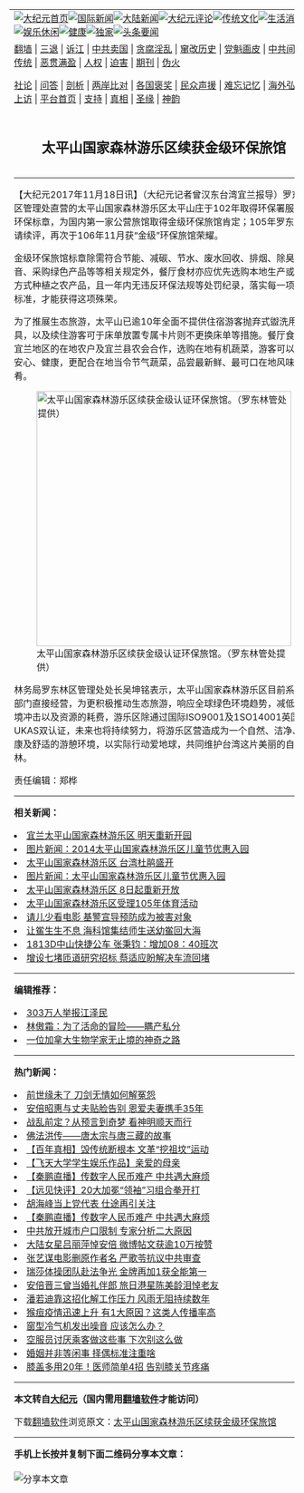 <a name="1" id="1" target="_blank"></a><span id="1"></span>
<table align=center border="0"><tr><td colspan="2" VALIGN=TOP><a href="https://github.com/rapdkl384/djy/blob/master/gb/nf1351518.md#1"><img src="https://raw.githubusercontent.com/rapdkl384/www/master/t/djy/1.jpg" title="大纪元首页" alt="大纪元首页"></a><a href="https://github.com/rapdkl384/djy/blob/master/gb/n24hr.md#1"><img src="https://raw.githubusercontent.com/rapdkl384/www/master/t/djy/3.jpg" title="国际新闻" alt="国际新闻"></a><a href="https://github.com/rapdkl384/djy/blob/master/gb/nsc413.md#1"><img src="https://raw.githubusercontent.com/rapdkl384/www/master/t/djy/4.jpg" title="大陆新闻" alt="大陆新闻"></a><a href="https://github.com/rapdkl384/djy/blob/master/gb/news392.md#1"><img src="https://raw.githubusercontent.com/rapdkl384/www/master/t/djy/5.jpg" title="大纪元评论" alt="大纪元评论"></a><a href="https://github.com/rapdkl384/djy/blob/master/gb/news2007.md#1"><img src="https://raw.githubusercontent.com/rapdkl384/www/master/t/djy/6.jpg" title="传统文化" alt="传统文化"></a><a href="https://github.com/rapdkl384/djy/blob/master/gb/news2008.md#1"><img src="https://raw.githubusercontent.com/rapdkl384/www/master/t/djy/7.jpg" title="生活消费" alt="生活消费"></a><a href="https://github.com/rapdkl384/djy/blob/master/gb/ncyule.md#1"><img src="https://raw.githubusercontent.com/rapdkl384/www/master/t/djy/8.jpg" title="娱乐休闲" alt="娱乐休闲"></a><a href="https://github.com/rapdkl384/djy/blob/master/gb/nsc1002.md#1"><img src="https://raw.githubusercontent.com/rapdkl384/www/master/t/djy/9.jpg" title="健康" alt="健康"></a><a href="https://github.com/rapdkl384/djy/blob/master/gb/nf6092.md#1"><img src="https://raw.githubusercontent.com/rapdkl384/www/master/t/djy/10a.jpg" title="独家" alt="独家"></a><a href="https://github.com/rapdkl384/djy/blob/master/gb/nf4514.md#1"><img src="https://raw.githubusercontent.com/rapdkl384/www/master/t/djy/12a.jpg" title="头条要闻" alt="头条要闻"></a></td></tr>
<tr><td colspan="2" VALIGN=TOP><a target="_blank" href="https://github.com/rapdkl384/www/blob/master/README.md?zsrh#1">翻墙</a> | <a target="_blank" href="https://github.com/rapdkl384/djy/blob/master/gb/nf5657.md#1">三退</a> | <a target="_blank" href="https://github.com/rapdkl384/djy/blob/master/gb/nf6124.md#1">诉江</a> | <a target="_blank" href="https://github.com/rapdkl384/djy/blob/master/gb/nf1176117.md#1">中共卖国</a> | <a target="_blank" href="https://github.com/rapdkl384/djy/blob/master/gb/nf5773.md#1">贪腐淫乱</a> | <a target="_blank" href="https://github.com/rapdkl384/djy/blob/master/gb/nf1176115.md#1">窜改历史</a> | <a target="_blank" href="https://github.com/rapdkl384/djy/blob/master/gb/nf1176107.md#1">党魁画皮</a> | <a target="_blank" href="https://github.com/rapdkl384/djy/blob/master/gb/nf1320400.md#1">中共间谍</a> | <a target="_blank" href="https://github.com/rapdkl384/djy/blob/master/gb/nf1176114.md#1">破坏传统</a> | <a target="_blank" href="https://github.com/rapdkl384/ntdtv/blob/master/gb/prog447_1.md#1">恶贯满盈</a> | <a target="_blank" href="https://github.com/rapdkl384/djy/blob/master/gb/ncid278.md#1">人权</a> | <a target="_blank" href="https://github.com/rapdkl384/djy/blob/master/gb/nf1176111.md#1">迫害</a> | <a target="_blank" href="https://gitlab.com/szzdlab/mh-qikan/blob/master/README.md#1">期刊</a> | <a target="_blank" href="https://github.com/rapdkl384/djy/blob/master/gb/nf5562.md#1">伪火</a></p><p><a target="_blank" href="https://github.com/rapdkl384/djy/blob/master/gb/9p.md#1">社论</a> | <a target="_blank" href="https://github.com/rapdkl384/djy/blob/master/gb/nf4378.md#1">问答</a> | <a target="_blank" href="https://github.com/rapdkl384/djy/blob/master/gb/nf5792.md#1">剖析</a> | <a target="_blank" href="https://github.com/rapdkl384/djy/blob/master/gb/nf5735.md#1">两岸比对</a> | <a target="_blank" href="https://github.com/rapdkl384/djy/blob/master/gb/nf6119.md#1">各国褒奖</a> | <a target="_blank" href="https://github.com/rapdkl384/djy/blob/master/gb/nf6120.md#1">民众声援</a> | <a target="_blank" href="https://github.com/rapdkl384/djy/blob/master/gb/nf1188594.md#1">难忘记忆</a> | <a target="_blank" href="https://github.com/rapdkl384/djy/blob/master/gb/nf3180.md#1">海外弘传</a> | <a target="_blank" href="https://github.com/rapdkl384/djy/blob/master/gb/nf5410.md#1">万人上访</a> | <a target="_blank" href="https://github.com/rapdkl384/www/blob/master/README.md?zsrh#1">平台首页</a> | <a target="_blank" href="https://github.com/rapdkl384/djy/blob/master/gb/nf4386.md#1">支持</a> | <a target="_blank" href="https://github.com/rapdkl384/djy/blob/master/gb/nf4389.md#1">真相</a> | <a target="_blank" href="https://github.com/rapdkl384/djy/blob/master/gb/nf5790.md#1">圣缘</a> | <a target="_blank" href="https://github.com/rapdkl384/djy/blob/master/gb/nf4786.md#1">神韵</a></td></tr>
<tr><td VALIGN=TOP width="626"><h2 align=center>太平山国家森林游乐区续获金级环保旅馆</h2>

<h6></h6>
<hr>
<p>【大纪元2017年11月18日讯】（大纪元记者曾汉东台湾宜兰报导）罗东林区管理处直营的<ahref="https://github.com/rapdkl384/djy/blob/master/gb/tag/%E5%A4%AA%E5%B9%B3%E5%B1%B1.md#1">太平山</a><ahref="https://github.com/rapdkl384/djy/blob/master/gb/tag/%E5%9B%BD%E5%AE%B6%E6%A3%AE%E6%9E%97.md#1">国家森林</a><ahref="https://github.com/rapdkl384/djy/blob/master/gb/tag/%E6%B8%B8%E4%B9%90%E5%8C%BA.md#1">游乐区</a>太平山庄于102年取得环保署服务业环保标章，为国内第一家公营旅馆取得金级环保旅馆肯定；105年罗东处申请续评，再次于106年11月获“金级”环保旅馆荣耀。</p>
<p>金级环保旅馆标章除需符合节能、减碳、节水、废水回收、排烟、除臭、噪音、采购绿色产品等等相关规定外，餐厅食材亦应优先选购本地生产或有机方式种植之农产品，且一年内无违反环保法规等处罚纪录，落实每一项订定标准，才能获得这项殊荣。</p>
<p>为了推展生态旅游，<ahref="https://github.com/rapdkl384/djy/blob/master/gb/tag/%E5%A4%AA%E5%B9%B3%E5%B1%B1.md#1">太平山</a>已逾10年全面不提供住宿游客抛弃式盥洗用具，以及续住游客可于床单放置专属卡片则不更换床单等措施。餐厅食材与宜兰地区的在地农户及宜兰县农会合作，选购在地有机蔬菜，游客可以吃得安心、健康，更配合在地当令节气蔬菜，品尝最新鲜、最可口在地风味佳肴。</p>
<figure id="attachment_9860902" aria-describedby="caption-attachment-9860902" style="width: 450px" class="wp-caption aligncenter"><a target="_blank" href="https://github.com/rapdkl384/djy/blob/master/gb/17/11/18/n9860900.md#1/%e5%a4%aa%e5%b9%b3%e5%b1%b1%e5%9c%8b%e5%ae%b6%e6%a3%ae%e6%9e%97%e9%81%8a%e6%a8%82%e5%8d%80%e7%ba%8c%e7%8d%b2%e9%87%91%e7%b4%9a%e8%aa%8d%e8%ad%89%e7%92%b0%e4%bf%9d%e6%97%85%e9%a4%a8%e3%80%82" rel="attachment wp-att-9860902"><img class="size-medium wp-image-9860902" src="https://i.epochtimes.com/assets/uploads/2017/11/cc9cd2becd2b5115c3e5b790234fafb5-450x600.jpg" alt="太平山国家森林游乐区续获金级认证环保旅馆。（罗东林管处提供）" width="450" b="600" /></a><figcaption id="caption-attachment-9860902" class="wp-caption-text">太平山<ahref="https://github.com/rapdkl384/djy/blob/master/gb/tag/%E5%9B%BD%E5%AE%B6%E6%A3%AE%E6%9E%97.md#1">国家森林</a><ahref="https://github.com/rapdkl384/djy/blob/master/gb/tag/%E6%B8%B8%E4%B9%90%E5%8C%BA.md#1">游乐区</a>续获金级认证环保旅馆。（罗东林管处提供）</figcaption></figure>
<p>林务局罗东林区管理处处长吴坤铭表示，太平山国家森林游乐区目前系由公部门直接经营，为更积极推动生态旅游，响应全球绿色环境趋势，减低对环境冲击以及资源的耗费，游乐区除通过国际ISO9001及1SO14001英国UKAS双认证，未来也将持续努力，将游乐区营造成为一个自然、洁净、健康及舒适的游憩环境，以实际行动爱地球，共同维护台湾这片美丽的自然山林。</p>
<p>责任编辑：郑桦</p>

<hr>


<strong>相关新闻：</strong>
<li><a href="https://github.com/rapdkl384/djy/blob/master/gb/8/10/8/n2289901.md#1">宜兰太平山国家森林游乐区  明天重新开园</a></li>
<li><a href="https://github.com/rapdkl384/djy/blob/master/gb/14/3/28/n4117928.md#1">图片新闻：2014太平山国家森林游乐区儿童节优惠入园</a></li>
<li><a href="https://github.com/rapdkl384/djy/blob/master/gb/14/4/3/n4122849.md#1">太平山国家森林游乐区 台湾杜鹃盛开</a></li>
<li><a href="https://github.com/rapdkl384/djy/blob/master/gb/15/3/28/n4398980.md#1">图片新闻：太平山国家森林游乐区儿童节优惠入园</a></li>
<li><a href="https://github.com/rapdkl384/djy/blob/master/gb/15/10/6/n4544072.md#1">太平山国家森林游乐区 8日起重新开放</a></li>
<li><a href="https://github.com/rapdkl384/djy/blob/master/gb/15/12/9/n4592207.md#1">太平山国家森林游乐区受理105年体育活动</a></li>
<li><a href="https://github.com/rapdkl384/djy/blob/master/gb/22/7/14/n13780765.md#1">请儿少看电影 基警宣导预防成为被害对象</a></li>
<li><a href="https://github.com/rapdkl384/djy/blob/master/gb/22/7/14/n13780741.md#1">让鲎生生不息 海科馆集结师生送幼鲎回大海</a></li>
<li><a href="https://github.com/rapdkl384/djy/blob/master/gb/22/7/14/n13780727.md#1">1813D中山快捷公车 张秉钧：增加08：40班次</a></li>
<li><a href="https://github.com/rapdkl384/djy/blob/master/gb/22/7/14/n13780699.md#1">增设七堵匝道研究招标 蔡适应盼解决车流回堵</a></li>
<hr>


<strong>编辑推荐：</strong>
<li><a href="https://github.com/ychojm359/djy/blob/master/gb/18/12/9/n10900044.md?dfh#1" target="_blank">303万人举报江泽民</a></li><li><a href="https://github.com/tsiac2612/djy/blob/master/gb/18/12/6/n10894661.md#1" target="_blank">林傲霜：为了活命的冒险——瞒产私分</a></li><li><a href="https://github.com/tsiac2612/djy/blob/master/gb/18/3/29/n10261167.md#1" target="_blank">一位加拿大生物学家无止境的神奇之路</a></li>
<hr>

<strong>热门新闻：</strong>
<li><a href="https://github.com/rapdkl384/djy/blob/master/gb/22/7/1/n13771608.md#1">前世缘未了 刀剑无情如何解冤怨</a></li>
<li><a href="https://github.com/rapdkl384/djy/blob/master/gb/22/7/13/n13780125.md#1">安倍昭惠与丈夫贴脸告别 恩爱夫妻携手35年</a></li>
<li><a href="https://github.com/rapdkl384/djy/blob/master/gb/22/7/2/n13772083.md#1">战乱前定？从预言到奇梦 看神明顺天而行</a></li>
<li><a href="https://github.com/rapdkl384/djy/blob/master/gb/22/7/4/n13773192.md#1">佛法洪传——唐太宗与唐三藏的故事</a></li>
<li><a href="https://github.com/rapdkl384/djy/blob/master/gb/22/6/26/n13767883.md#1">【百年真相】毁传统断根本 文革“挖祖坟”运动</a></li>
<li><a href="https://github.com/rapdkl384/djy/blob/master/gb/22/7/13/n13780327.md#1">【飞天大学学生娱乐作品】亲爱的母亲</a></li>
<li><a href="https://github.com/rapdkl384/djy/blob/master/gb/22/7/12/n13779496.md#1">【秦鹏直播】传数字人民币难产 中共遇大麻烦</a></li>
<li><a href="https://github.com/rapdkl384/djy/blob/master/gb/22/7/12/n13779419.md#1">【远见快评】20大加冕“领袖”习组合拳开打</a></li>
<li><a href="https://github.com/rapdkl384/djy/blob/master/gb/22/7/12/n13778853.md#1">胡海峰当上党代表 仕途再引关注</a></li>
<li><a href="https://github.com/rapdkl384/djy/blob/master/gb/22/7/12/n13779496.md#1">【秦鹏直播】传数字人民币难产 中共遇大麻烦</a></li>
<li><a href="https://github.com/rapdkl384/djy/blob/master/gb/22/7/12/n13779354.md#1">中共放开城市户口限制 专家分析二大原因</a></li>
<li><a href="https://github.com/rapdkl384/djy/blob/master/gb/22/7/11/n13778721.md#1">大陆女星吕丽萍悼安倍 微博帖文获逾10万按赞</a></li>
<li><a href="https://github.com/rapdkl384/djy/blob/master/gb/22/7/11/n13778767.md#1">张艺谋电影删原作者名 严歌苓抗议中共审查</a></li>
<li><a href="https://github.com/rapdkl384/djy/blob/master/gb/22/7/12/n13779038.md#1">瑞莎体操团队赴法争光 金牌再加1获全能第一</a></li>
<li><a href="https://github.com/rapdkl384/djy/blob/master/gb/22/7/11/n13778700.md#1">安倍晋三曾当婚礼伴郎 旅日港星陈美龄泪悼老友</a></li>
<li><a href="https://github.com/rapdkl384/djy/blob/master/gb/22/7/13/n13779727.md#1">潘若迪靠这招化解工作压力 风雨无阻持续数年</a></li>
<li><a href="https://github.com/rapdkl384/djy/blob/master/gb/22/7/8/n13776681.md#1">猴痘疫情迅速上升 有1大原因？这类人传播率高</a></li>
<li><a href="https://github.com/rapdkl384/djy/blob/master/gb/22/7/12/n13778892.md#1">窗型冷气机发出噪音 应该怎么办？</a></li>
<li><a href="https://github.com/rapdkl384/djy/blob/master/gb/22/7/12/n13779006.md#1">空服员讨厌乘客做这些事 下次别这么做</a></li>
<li><a href="https://github.com/rapdkl384/djy/blob/master/gb/22/7/13/n13779583.md#1">婚姻并非等闲事 择偶标准注重啥</a></li>
<li><a href="https://github.com/rapdkl384/djy/blob/master/gb/22/7/11/n13778570.md#1">膝盖多用20年！医师简单4招 告别膝关节疼痛</a></li>
<hr>

<strong>本文转自<a href="https://www.epochtimes.com">大纪元</a>（国内需用<a href="https://github.com/rapdkl384/www/blob/master/README.md#8">翻墙软件</a>才能访问）</strong><p>下载<a href="https://github.com/rapdkl384/www/blob/master/README.md#8">翻墙软件</a>浏览原文：<a href="https://www.epochtimes.com/gb/17/11/18/n9860900.htm">太平山国家森林游乐区续获金级环保旅馆</a></p><hr>

<strong>手机上长按并复制下面二维码分享本文章：</strong><br><br><img src="https://chart.apis.google.com/chart?cht=qr&chs=240x240&choe=UTF-8&chld=M|2&chl=https://github.com/rapdkl384/djy/blob/master/gb/17/11/18/n9860900.md%231" title="分享本文章"></td><td VALIGN=TOP><a href="https://github.com/rapdkl384/djy/blob/master/gb/16/1/21/n4622075.md?dfh#1" target="_blank"><img src="https://raw.githubusercontent.com/rapdkl384/djy/master/gb/300/wei-f1.jpg" title="中共的伪火骗局"  alt="中共的伪火骗局"></a><br><a href="https://github.com/rapdkl384/www/blob/master/README.md?dfh#9" target="_blank"><img src="https://raw.githubusercontent.com/rapdkl384/djy/master/gb/300/yong-h.jpg" title="永恒的见证"  alt="永恒的见证"></a><br><a href="https://github.com/rapdkl384/djy/blob/master/gb/13/9/29/n3974789.md?dfh#1" target="_blank"><img src="https://raw.githubusercontent.com/rapdkl384/djy/master/gb/300/shang-lnz.jpg" title="善良女子被中共投男牢"  alt="善良女子被中共投男牢"></a><br><a href="https://github.com/rapdkl384/djy/blob/master/gb/16/3/16/n4663449.md?dfh#1" target="_blank"><img src="https://raw.githubusercontent.com/rapdkl384/djy/master/gb/300/huo-z3.jpg" title="警卫目击活摘器官"  alt="警卫目击活摘器官"></a><br><a href="https://github.com/rapdkl384/djy/blob/master/gb/16/8/7/n8177641.md?dfh#1" target="_blank"><img src="https://raw.githubusercontent.com/rapdkl384/djy/master/gb/300/huo-z4.jpg" title="证人描述活摘恐怖"  alt="证人描述活摘恐怖"></a><br><a href="https://github.com/rapdkl384/djy/blob/master/gb/10/4/19/n2881569.md?dfh#1" target="_blank"><img src="https://raw.githubusercontent.com/rapdkl384/djy/master/gb/300/huo-z1.jpg" title="揭开活摘器官黑幕"  alt="揭开活摘器官黑幕"></a><br><a href="https://github.com/rapdkl384/djy/blob/master/gb/10/11/7/n3077476.md?dfh#1" target="_blank"><img src="https://raw.githubusercontent.com/rapdkl384/djy/master/gb/300/ma-ks.jpg" title="马克思的成魔之路"  alt="马克思的成魔之路"></a><br><a href="https://github.com/rapdkl384/djy/blob/master/gb/14/6/9/n4173977.md?dfh#1" target="_blank"><img src="https://raw.githubusercontent.com/rapdkl384/djy/master/gb/300/chang-zs.jpg" title="藏字石 蕴天机"  alt="藏字石 蕴天机"></a><br><a href="https://github.com/rapdkl384/djy/blob/master/gb/18/5/10/n10381511.md?dfh#1" target="_blank"><img src="https://raw.githubusercontent.com/rapdkl384/djy/master/gb/300/st1.jpg" title="关注三亿人三退"  alt="关注三亿人三退"></a><br><a href="https://github.com/rapdkl384/djy/blob/master/gb/18/3/21/n10237682.md?dfh#1" target="_blank"><img src="https://raw.githubusercontent.com/rapdkl384/djy/master/gb/300/jie-t.jpg" title="解体中共复兴中华"  alt="解体中共复兴中华"></a><br><a href="https://github.com/rapdkl384/djy/blob/master/gb/9/2/9/n2422991.md?dfh#1" target="_blank"><img src="https://raw.githubusercontent.com/rapdkl384/djy/master/gb/300/gao-zs.jpg" title="中共迫害良心律师"  alt="中共迫害良心律师"></a><br><a href="https://github.com/rapdkl384/djy/blob/master/gb/18/12/9/n10900044.md?dfh#1" target="_blank"><img src="https://raw.githubusercontent.com/rapdkl384/djy/master/gb/300/sj1.jpg" title="三百多万人举报江泽民"  alt="三百多万人举报江泽民"></a><br><a href="https://github.com/rapdkl384/djy/blob/master/gb/18/8/28/n10672014.md?dfh#1" target="_blank"><img src="https://raw.githubusercontent.com/rapdkl384/djy/master/gb/300/sj2.jpg" title="这些官员为何起诉江泽民"  alt="这些官员为何起诉江泽民"></a><br><a href="https://github.com/rapdkl384/djy/blob/master/gb/8/12/18/n2367165.md?dfh#1" target="_blank"><img src="https://raw.githubusercontent.com/rapdkl384/djy/master/gb/300/liangan.jpg" title="海峡两岸的强烈对比"  alt="海峡两岸的强烈对比"></a><br><a href="https://github.com/rapdkl384/djy/blob/master/gb/15/12/10/n4593139.md?dfh#1" target="_blank"><img src="https://raw.githubusercontent.com/rapdkl384/djy/master/gb/300/jia-ndzl.jpg" title="加拿大总理的贺信"  alt="加拿大总理的贺信"></a><br><a href="https://github.com/rapdkl384/djy/blob/master/gb/11/6/17/n3289382.md?dfh#1" target="_blank"><img src="https://raw.githubusercontent.com/rapdkl384/djy/master/gb/300/xiao-wd.jpg" title="探寻真相兼听则明"  alt="探寻真相兼听则明"></a><br><a href="https://github.com/rapdkl384/djy/blob/master/gb/18/10/27/n10812623.md?dfh#1" target="_blank"><img src="https://raw.githubusercontent.com/rapdkl384/djy/master/gb/300/yindu.jpg" title="印度媒体报道东方"  alt="印度媒体报道东方"></a><br><a href="https://github.com/rapdkl384/djy/blob/master/gb/18/6/9/n10469652.md?dfh#1" target="_blank"><img src="https://raw.githubusercontent.com/rapdkl384/djy/master/gb/300/xie-j.jpg" title="不一样的海外校园"  alt="不一样的海外校园"></a><br><a href="https://github.com/rapdkl384/djy/blob/master/gb/7/4/5/n1669415.md?dfh#1" target="_blank"><img src="https://raw.githubusercontent.com/rapdkl384/djy/master/gb/300/li-up.jpg" title="从大师到徒弟的传奇"  alt="从大师到徒弟的传奇"></a><br><a href="https://github.com/rapdkl384/djy/blob/master/gb/17/5/26/n9191512.md?dfh#1" target="_blank"><img src="https://raw.githubusercontent.com/rapdkl384/djy/master/gb/300/zfl2.jpg" title="亿万人与东方一本奇书"  alt="亿万人与东方一本奇书"></a><br><a href="https://github.com/rapdkl384/djy/blob/master/gb/13/11/27/n4020290.md?dfh#1" target="_blank"><img src="https://raw.githubusercontent.com/rapdkl384/djy/master/gb/300/zhen-h.jpg" title="大陆见不到的震撼场面"  alt="大陆见不到的震撼场面"></a><br><a href="https://github.com/rapdkl384/djy/blob/master/gb/15/7/17/n4482910.md?dfh#1" target="_blank"><img src="https://raw.githubusercontent.com/rapdkl384/djy/master/gb/300/dalu-sk.jpg" title="人心向善 大陆当初盛况"  alt="人心向善 大陆当初盛况"></a><br><a href="https://github.com/rapdkl384/djy/blob/master/gb/19/1/5/n10955468.md?dfh#1" target="_blank"><img src="https://raw.githubusercontent.com/rapdkl384/djy/master/gb/300/zfl1.jpg" title="追寻真理 这书讲什么"  alt="追寻真理 这书讲什么"></a><br><a href="https://github.com/rapdkl384/www/blob/master/README.md?dfh#1" target="_blank"><img src="https://raw.githubusercontent.com/rapdkl384/djy/master/gb/300/fq1.jpg" title="下载免费翻墙软件"  alt="下载免费翻墙软件"></a><br></td></tr></table>
